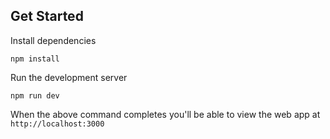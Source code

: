 ## Get Started

Install dependencies

```
npm install
```

Run the development server

```
npm run dev
```

When the above command completes you'll be able to view the web app at `http://localhost:3000`

